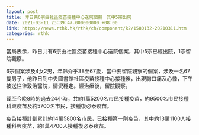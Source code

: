 ```yaml
---
layout: post
title: 昨日共6宗由社區疫苗接種中心送院個案　其中5宗出院
date: 2021-03-11 23:39:47.000000000 +08:00
link: https://news.rthk.hk/rthk/ch/component/k2/1580132-20210311.htm
categories: rthk
---
```


當局表示，昨日共有6宗由社區疫苗接種中心送院個案，其中5宗已經出院，1宗留院觀察。

6宗個案涉及4女2男，年齡介乎38至67歲，當中要留院觀察的個案，涉及一名67歲男子，他昨日到中央圖書館社區疫苗接種中心接種後，出現胸口痛及心悸，下午被送往律敦治醫院，情況穩定。經治療後，留院觀察。

截至今晚8時的過去24小時，共約1萬5200名市民接種疫苗，約9500名市民接種科興疫苗及約5700名市民，接種復必泰疫苗。

疫苗接種計劃累計約14萬5800名市民，已接種第一劑疫苗，其中約13萬1100人接種科興疫苗，約1萬4700人接種復必泰疫苗。
